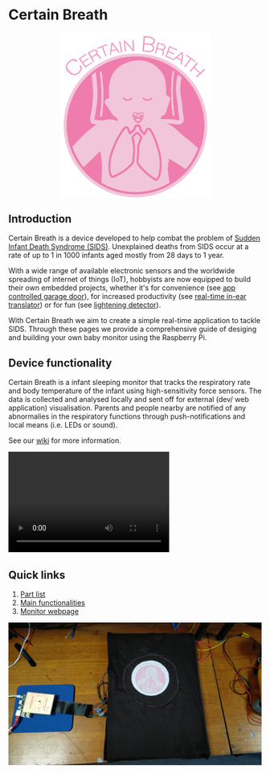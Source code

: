 # Certain Breath
<p align="center">
  <img src="https://github.com/tmpabc/certainbreath/blob/master/resources/images/CertainBreath_wiki.png" align="middle" width=300>
</p>

## Introduction

Certain Breath is a device developed to help combat the problem of [Sudden Infant Death Syndrome (SIDS)](https://en.wikipedia.org/wiki/Sudden_infant_death_syndrome). Unexplained deaths from SIDS occur at a rate of up to 1 in 1000 infants aged mostly from 28 days to 1 year.

With a wide range of available electronic sensors and the worldwide spreading of internet of things (IoT), hobbyists are now equipped to build their own embedded projects, whether it's for convenience (see [app controlled garage door](https://www.amazon.co.uk/OWSOO-Controller-Compatible-Control-Function/dp/B07FM6HMZ6)), for increased productivity (see [real-time in-ear translator](https://github.com/steven-king/660-storytelling-vr/wiki/Emerging-Tech:-Pilot)) or for fun (see [lightening detector](http://runtimeprojects.com/2016/02/a-lightning-detector-for-arduino/)).

With Certain Breath we aim to create a simple real-time application to tackle SIDS. Through these pages we provide a comprehensive guide of desiging and building your own baby monitor using the Raspberry Pi.

## Device functionality

Certain Breath is a infant sleeping monitor that tracks the respiratory rate and body temperature of the infant using high-sensitivity force sensors. The data is collected and analysed locally and sent off for external (dev/ web application) visualisation. Parents and people nearby are notified of any abnormalies in the respiratory functions through push-notifications and local means (i.e. LEDs or sound). 

See our [wiki](https://github.com/tmpabc/certainbreath/wiki/) for more information.

<video src="https://github.com/tmpabc/certainbreath/blob/master/resources/certainbreath.mp4" width="320" height="200" controls preload></video>

## Quick links

1) [Part list](https://github.com/tmpabc/certainbreath/wiki/Component-List)  
2) [Main functionalities](https://github.com/tmpabc/certainbreath/wiki/Device-Functionality)  
3) [Monitor webpage](http://certainbreath.herokuapp.com)  

![Main](resources/images/Main.jpg)
